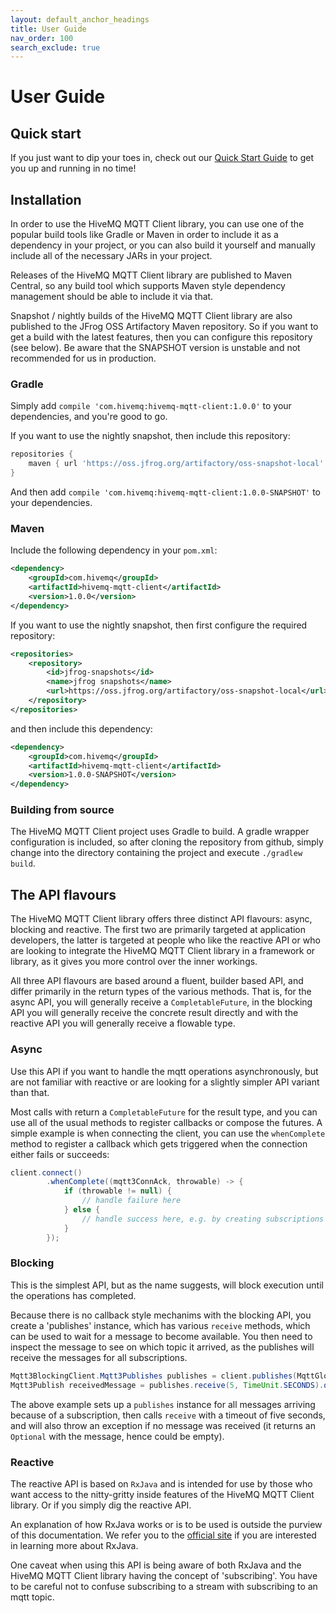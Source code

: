 ```yaml
---
layout: default_anchor_headings
title: User Guide
nav_order: 100
search_exclude: true
---
```


# User Guide

## Quick start

If you just want to dip your toes in, check out our [Quick Start Guide](quick_start.md)
to get you up and running in no time!

## Installation

In order to use the HiveMQ MQTT Client library, you can use one of the popular build tools like Gradle or Maven in order
to include it as a dependency in your project, or you can also build it yourself and manually
include all of the necessary JARs in your project.

Releases of the HiveMQ MQTT Client library are published to Maven Central, so any build tool which supports Maven style
dependency management should be able to include it via that.

Snapshot / nightly builds of the HiveMQ MQTT Client library are also published to the JFrog OSS Artifactory Maven
repository. So if you want to get a build with the latest features, then you can configure this
repository (see below). Be aware that the SNAPSHOT version is unstable and not recommended for us in
production.


### Gradle

Simply add `compile 'com.hivemq:hivemq-mqtt-client:1.0.0'` to your dependencies, and you're good to go.

If you want to use the nightly snapshot, then include this repository:

```groovy
repositories {
    maven { url 'https://oss.jfrog.org/artifactory/oss-snapshot-local' }
}
```

And then add `compile 'com.hivemq:hivemq-mqtt-client:1.0.0-SNAPSHOT'` to your dependencies.


### Maven

Include the following dependency in your `pom.xml`:

```xml
<dependency>
    <groupId>com.hivemq</groupId>
    <artifactId>hivemq-mqtt-client</artifactId>
    <version>1.0.0</version>
</dependency>
```

If you want to use the nightly snapshot, then first configure the required repository:

```xml
<repositories>
    <repository>
        <id>jfrog-snapshots</id>
        <name>jfrog snapshots</name>
        <url>https://oss.jfrog.org/artifactory/oss-snapshot-local</url>
    </repository>
</repositories>
```

and then include this dependency:

```xml
<dependency>
    <groupId>com.hivemq</groupId>
    <artifactId>hivemq-mqtt-client</artifactId>
    <version>1.0.0-SNAPSHOT</version>
</dependency>
```


### Building from source

The HiveMQ MQTT Client project uses Gradle to build. A gradle wrapper configuration is included, so after
cloning the repository from github, simply change into the directory containing the project and
execute `./gradlew build`.


## The API flavours

The HiveMQ MQTT Client library offers three distinct API flavours: async, blocking and reactive. The first two are
primarily targeted at application developers, the latter is targeted at people who like the reactive
API or who are looking to integrate the HiveMQ MQTT Client library in a framework or library, as it gives you more control
over the inner workings.

All three API flavours are based around a fluent, builder based API, and differ primarily in the
return types of the various methods. That is, for the async API, you will generally receive a
`CompletableFuture`, in the blocking API you will generally receive the concrete result directly and
with the reactive API you will generally receive a flowable type.


### Async

Use this API if you want to handle the mqtt operations asynchronously, but are not familiar with
reactive or are looking for a slightly simpler API variant than that.

Most calls with return a `CompletableFuture` for the result type, and you can use all of the usual
methods to register callbacks or compose the futures. A simple example is when connecting the
client, you can use the `whenComplete` method to register a callback which gets triggered when the
connection either fails or succeeds:

```java
client.connect()
        .whenComplete((mqtt3ConnAck, throwable) -> {
            if (throwable != null) {
                // handle failure here
            } else {
                // handle success here, e.g. by creating subscriptions
            }
        });
```


### Blocking

This is the simplest API, but as the name suggests, will block execution until the operations has
completed.

Because there is no callback style mechanims with the blocking API, you create a 'publishes'
instance, which has various `receive` methods, which can be used to wait for a message to become
available. You then need to inspect the message to see on which topic it arrived, as the publishes
will receive the messages for all subscriptions.

```java
Mqtt3BlockingClient.Mqtt3Publishes publishes = client.publishes(MqttGlobalPublishFilter.ALL_SUBSCRIPTIONS);
Mqtt3Publish receivedMessage = publishes.receive(5, TimeUnit.SECONDS).orElseThrow(() -> new RuntimeException("No message received."));
```

The above example sets up a `publishes` instance for all messages arriving because of a
subscription, then calls `receive` with a timeout of five seconds, and will also throw an exception
if no message was received (it returns an `Optional` with the message, hence could be empty).


### Reactive

The reactive API is based on `RxJava` and is intended for use by those who want access to the
nitty-gritty inside features of the HiveMQ MQTT Client library. Or if you simply dig the reactive API.

An explanation of how RxJava works or is to be used is outside the purview of this documentation. We
refer you to the [official site](https://github.com/ReactiveX/RxJava) if you are interested in
learning more about RxJava.

One caveat when using this API is being aware of both RxJava and the HiveMQ MQTT Client library having the concept of
'subscribing'. You have to be careful not to confuse subscribing to a stream with subscribing to an
mqtt topic.
